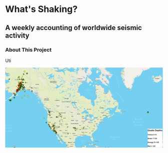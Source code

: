 # What's Shaking? 
## A weekly accounting of worldwide seismic activity

### About This Project
Uti


![Image of Quakes](https://github.com/kevingray17/leaflet-challenge/blob/main/Earthquake_Map.JPG?raw=true)
